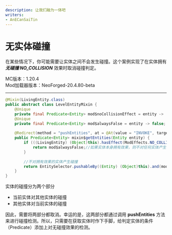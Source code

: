 ```yaml
---
description: 让我们融为一体吧
writers:
- AnECanSaiTin
---
```


# 无实体碰撞
在某些情况下，你可能需要让实体之间不会发生碰撞。这个案例实现了在实体拥有***无碰撞 NO_COLLISION*** 效果时取消碰撞判定。

MC版本：1.20.4  
Mod加载器版本：NeoForged-20.4.80-beta

---

```java
@Mixin(LivingEntity.class)
public abstract class LevelEntityMixin {
    @Unique
    private final Predicate<Entity> mod$noCollisionEffect = entity -> !(entity instanceof LivingEntity living) || !living.hasEffect(ModEffects.NO_COLLISION.get());
    @Unique
    private final Predicate<Entity> mod$alwaysFalse = entity -> false;
    
    @Redirect(method = "pushEntities", at = @At(value = "INVOKE", target = "Lnet/minecraft/world/entity/EntitySelector;pushableBy(Lnet/minecraft/world/entity/Entity;)Ljava/util/function/Predicate;"))
    public Predicate<Entity> mixin$getEntities(Entity entity) {
        if (((LivingEntity) (Object)this).hasEffect(ModEffects.NO_COLLISION.get())) {
            return mod$alwaysFalse;//如果实体本身拥有效果，则不对任何实体产生碰撞。
        }
        
        //不对拥有效果的实体产生碰撞
        return EntitySelector.pushableBy((Entity) (Object)this).and(mod$noCollisionEffect);
    }
}
```
实体的碰撞分为两个部分
- 当前实体对其他实体的碰撞
- 其他实体对当前实体的碰撞

因此，需要将两部分都取消。幸运的是，这两部分都通过调用 **pushEntities** 方法来进行碰撞检测。所以，只需要在获取实体时作下手脚，给判定实体的条件（Predicate）添加上对无碰撞效果的检测。